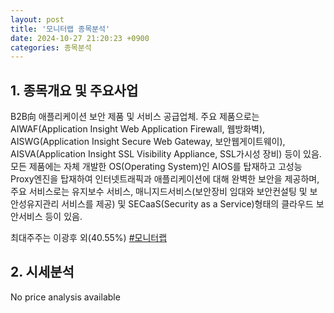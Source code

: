 ```yaml
---
layout: post
title: '모니터랩 종목분석'
date: 2024-10-27 21:20:23 +0900
categories: 종목분석
---
```


## 1. 종목개요 및 주요사업

B2B向 애플리케이션 보안 제품 및 서비스 공급업체. 주요 제품으로는 AIWAF(Application Insight Web Application Firewall, 웹방화벽), AISWG(Application Insight Secure Web Gateway, 보안웹게이트웨이), AISVA(Application Insight SSL Visibility Appliance, SSL가시성 장비) 등이 있음. 모든 제품에는 자체 개발한 OS(Operating System)인 AIOS를 탑재하고 고성능 Proxy엔진을 탑재하여 인터넷트래픽과 애플리케이션에 대해 완벽한 보안을 제공하며, 주요 서비스로는 유지보수 서비스, 매니지드서비스(보안장비 임대와 보안컨설팅 및 보안성유지관리 서비스를 제공) 및 SECaaS(Security as a Service)형태의 클라우드 보안서비스 등이 있음.

최대주주는 이광후 외(40.55%)
[#모니터랩](#)

## 2. 시세분석

No price analysis available
